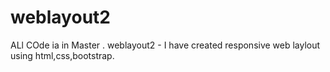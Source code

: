 # weblayout2
ALl COde ia in Master . 
weblayout2 - I have created responsive web laylout using html,css,bootstrap.
